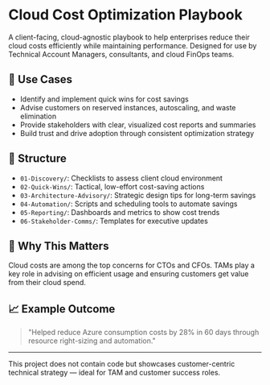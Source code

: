 # Cloud Cost Optimization Playbook

A client-facing, cloud-agnostic playbook to help enterprises reduce their cloud costs efficiently while maintaining performance. Designed for use by Technical Account Managers, consultants, and cloud FinOps teams.

## 📌 Use Cases
- Identify and implement quick wins for cost savings
- Advise customers on reserved instances, autoscaling, and waste elimination
- Provide stakeholders with clear, visualized cost reports and summaries
- Build trust and drive adoption through consistent optimization strategy

## 📁 Structure

- `01-Discovery/`: Checklists to assess client cloud environment
- `02-Quick-Wins/`: Tactical, low-effort cost-saving actions
- `03-Architecture-Advisory/`: Strategic design tips for long-term savings
- `04-Automation/`: Scripts and scheduling tools to automate savings
- `05-Reporting/`: Dashboards and metrics to show cost trends
- `06-Stakeholder-Comms/`: Templates for executive updates

## 💬 Why This Matters
Cloud costs are among the top concerns for CTOs and CFOs. TAMs play a key role in advising on efficient usage and ensuring customers get value from their cloud spend.

## 📈 Example Outcome
> "Helped reduce Azure consumption costs by 28% in 60 days through resource right-sizing and automation."

---
This project does not contain code but showcases customer-centric technical strategy — ideal for TAM and customer success roles.

